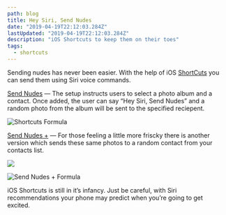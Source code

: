```yaml
---
path: blog
title: Hey Siri, Send Nudes
date: "2019-04-19T22:12:03.284Z"
lastUpdated: "2019-04-19T22:12:03.284Z"
description: "iOS Shortcuts to keep them on their toes"
tags:
  - shortcuts
---
```


Sending nudes has never been easier. With the help of iOS [ShortCuts](https://itunes.apple.com/us/app/shortcuts/id915249334?mt=8) you can send them using Siri voice commands.

[Send Nudes](https://www.icloud.com/shortcuts/384a1e7e5be046ddbd44c8fca1c3d297) — The setup instructs users to select a photo album and a contact. Once added, the user can say “Hey Siri, Send Nudes” and a random photo from the album will be sent to the specified reciepent.

![Shortcuts Formula](https://cdn-images-1.medium.com/max/2000/1*fM7-mzSz5t_uviY11KI5Fw.jpeg)

[Send Nudes +](https://www.icloud.com/shortcuts/e68f6781e15a4c66a335a815cf1a0b8a) — For those feeling a little more friscky there is another version which sends these same photos to a random contact from your contacts list.

![](https://cdn-images-1.medium.com/max/2000/1*CU1Cl2f5ORCVWAajIff4Cg.jpeg)

![Send Nudes + Formula](https://cdn-images-1.medium.com/max/2000/1*QFABvflds3uxCx1gRKSJDA.jpeg)

iOS Shortcuts is still in it’s infancy. Just be careful, with Siri recommendations your phone may predict when you’re going to get excited.
